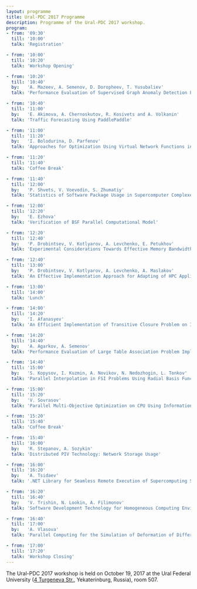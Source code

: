 ```yaml
---
layout: programme
title: Ural-PDC 2017 Programme
description: Programme of the Ural-PDC 2017 workshop.
program:
- from: '09:30'
  till: '10:00'
  talk: 'Registration'

- from: '10:00'
  till: '10:20'
  talk: 'Workshop Opening'

- from: '10:20'
  till: '10:40'
  by:   'A. Mazeev, A. Semenov, D. Doropheev, T. Yusubaliev'
  talk: 'Performance Evaluation of Supervised Graph Anomaly Detection Problem Implemented Using GraphX and MLlib in Apache Spark'

- from: '10:40'
  till: '11:00'
  by:   'E. Akimova, A. Chernoskutov, R. Kosivets and A. Volkanin'
  talk: 'Traffic Forecasting Using PaddlePaddle'

- from: '11:00'
  till: '11:20'
  by:   'I. Bolodurina, D. Parfenov'
  talk: 'Approaches for Optimization Using Virtual Network Functions in Infrastructure of Virtual Data Center'

- from: '11:20'
  till: '11:40'
  talk: 'Coffee Break'

- from: '11:40'
  till: '12:00'
  by:   'P. Shvets, V. Voevodin, S. Zhumatiy'
  talk: 'Statistics of Software Package Usage in Supercomputer Complexes'

- from: '12:00'
  till: '12:20'
  by:   'E. Ezhova'
  talk: 'Verification of BSF Parallel Computational Model'

- from: '12:20'
  till: '12:40'
  by:   'P. Drobintsev, V. Kotlyarov, A. Levchenko, E. Petukhov'
  talk: 'Experimental Considerations Towards Effective Memory Bandwidth Evaluation on Large-Scale ccNUMA Systems'

- from: '12:40'
  till: '13:00'
  by:   'P. Drobintsev, V. Kotlyarov, A. Levchenko, A. Maslakov'
  talk: 'An Effective Implementation Approach for Adapting of HPC Applications'

- from: '13:00'
  till: '14:00'
  talk: 'Lunch'

- from: '14:00'
  till: '14:20'
  by:   'I. Afanasyev'
  talk: 'An Efficient Implementation of Transitive Closure Problem on Intel KNL Architecture'

- from: '14:20'
  till: '14:40'
  by:   'A. Agarkov, A. Semenov'
  talk: 'Performance Evaluation of Large Table Association Problem Implemented in Apache Spark on Cluster with Angara Interconnect'

- from: '14:40'
  till: '15:00'
  by:   'S. Kopysov, I. Kuzmin, A. Novikov, N. Nedozhogin, L. Tonkov'
  talk: 'Parallel Interpolation in FSI Problems Using Radial Basis Functions and Problem Size Reduction'

- from: '15:00'
  till: '15:20'
  by:   'V. Sovrasov'
  talk: 'Parallel Multi-Objective Optimization on CPU Using Information Framework for Constructing Global Optimization Algorithms'

- from: '15:20'
  till: '15:40'
  talk: 'Coffee Break'

- from: '15:40'
  till: '16:00'
  by:   'R. Stepanov, A. Sozykin'
  talk: 'Distributed PIV Technology: Network Storage Usage'

- from: '16:00'
  till: '16:20'
  by:   'A. Tsidaev'
  talk: '.NET Library for Seamless Remote Execution of Supercomputing Software'

- from: '16:20'
  till: '16:40'
  by:   'V. Trishin, N. Lookin, A. Filimonov'
  talk: 'Software Development Technology for Homogeneous Computing Environments'

- from: '16:40'
  till: '17:00'
  by:   'A. Vlasova'
  talk: 'Parallel Computing for the Simulation of Deformation of Different Metals'

- from: '17:00'
  till: '17:20'
  talk: 'Workshop Closing'
---
```


The Ural-PDC 2017 workshop is held on October 19, 2017 at the Ural Federal University ([4&nbsp;Turgeneva Str.](https://2gis.ru/ekaterinburg/firm/1267620943605143), Yekaterinburg, Russia), room&nbsp;507.
